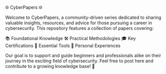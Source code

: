 🌐 CyberPapers 🌐

Welcome to CyberPapers, a community-driven series dedicated to sharing valuable insights, resources, and advice for those pursuing a career in cybersecurity. This repository features a collection of papers covering:

📚 Foundational Knowledge
🛠️ Practical Methodologies
🎓 Key Certifications
🔧 Essential Tools
📝 Personal Experiences

Our goal is to support and guide beginners and professionals alike on their journey in the exciting field of cybersecurity. Feel free to post here and contribute to a growing knowledge base! 🚀
